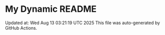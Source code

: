 # My Dynamic README
Updated at: Wed Aug 13 03:21:19 UTC 2025
This file was auto-generated by GitHub Actions.
